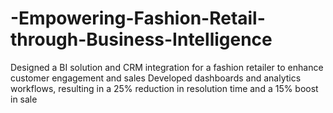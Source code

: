 # -Empowering-Fashion-Retail-through-Business-Intelligence
 Designed a BI solution and CRM integration for a fashion retailer to enhance customer engagement and sales  Developed dashboards and analytics workflows, resulting in a 25% reduction in resolution time and a 15% boost in sale
